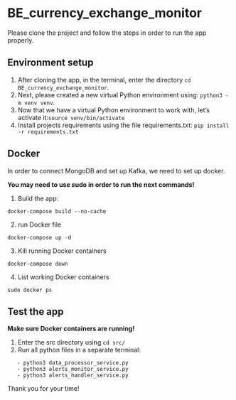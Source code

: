 # BE_currency_exchange_monitor

Please clone the project and follow the steps in order to run the app properly.

## Environment setup
1. After cloning the app, in the terminal, enter the directory `cd BE_currency_exchange_monitor`.
2. Next, please created a new virtual Python environment using: `python3 -m venv venv`.
3. Now that we have a virtual Python environment to work with, let’s activate it:`source venv/bin/activate`
4. Install projects requirements using the file requirements.txt: `pip install -r requirements.txt`

## Docker

In order to connect MongoDB and set up Kafka, we need to set up docker.

**You may need to use sudo in order to run the next commands!**

1. Build the app:
```
docker-compose build --no-cache
```

2. run Docker file
```
docker-compose up -d
```

3. Kill running Docker containers
```
docker-compose down
```

4. List working Docker containers
```
sudo docker ps
```

## Test the app

**Make sure Docker containers are running!**

1. Enter the src directory using `cd src/`
2. Run all python files in a separate terminal: 
```
   - python3 data_processor_service.py
   - python3 alerts_monitor_service.py 
   - python3 alerts_handler_service.py
```

Thank you for your time!